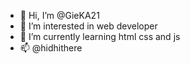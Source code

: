 - 👋 Hi, I’m @GieKA21
- 👀 I’m interested in web developer
- 🌱 I’m currently learning html css and js
- 📫 @hidhithere

<!---
GieKA21/GieKA21 is a ✨ special ✨ repository because its `README.md` (this file) appears on your GitHub profile.
You can click the Preview link to take a look at your changes.
--->
